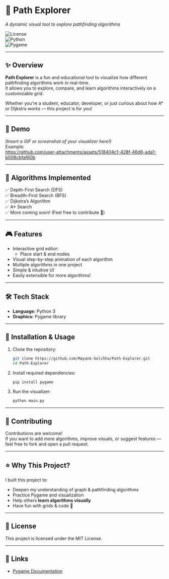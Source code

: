 # 🚀 Path Explorer  
*A dynamic visual tool to explore pathfinding algorithms*  

![License](https://img.shields.io/github/license/Mayank-Golchha/Path-Explorer)  
![Python](https://img.shields.io/badge/python-3.x-blue)  
![Pygame](https://img.shields.io/badge/pygame-2.x-green)

---

## ✨ Overview

**Path Explorer** is a fun and educational tool to visualize how different pathfinding algorithms work in real-time.  
It allows you to explore, compare, and learn algorithms interactively on a customizable grid.

Whether you're a student, educator, developer, or just curious about how A\* or Dijkstra works — this project is for you!

---

## 🎥 Demo

*(Insert a GIF or screenshot of your visualizer here!)*  
Example:  
https://github.com/user-attachments/assets/518404c1-428f-46d6-ada1-b008cbfaf60b

---

## 🧠 Algorithms Implemented

✅ Depth-First Search (DFS)  
✅ Breadth-First Search (BFS)  
✅ Dijkstra’s Algorithm  
✅ A* Search  
✅ More coming soon! (Feel free to contribute 🚀)

---

## 🎮 Features

- Interactive grid editor:
  - Place start & end nodes
- Visual step-by-step animation of each algorithm
- Multiple algorithms in one project
- Simple & intuitive UI
- Easily extensible for more algorithms!

---

## 🛠️ Tech Stack

- **Language:** Python 3
- **Graphics:** Pygame library

---

## 🚀 Installation & Usage

1. Clone the repository:
    ```bash
    git clone https://github.com/Mayank-Golchha/Path-Explorer.git
    cd Path-Explorer
    ```

2. Install required dependencies:
    ```bash
    pip install pygame
    ```

3. Run the visualizer:
    ```bash
    python main.py
    ```

---

## 🌟 Contributing

Contributions are welcome!  
If you want to add more algorithms, improve visuals, or suggest features — feel free to fork and open a pull request.

---

## ⭐️ Why This Project?

I built this project to:
- Deepen my understanding of graph & pathfinding algorithms
- Practice Pygame and visualization
- Help others **learn algorithms visually**  
- Have fun with grids & code 🚀

---

## 📄 License

This project is licensed under the MIT License.

---

## 🔗 Links

- [Pygame Documentation](https://www.pygame.org/docs/)  

